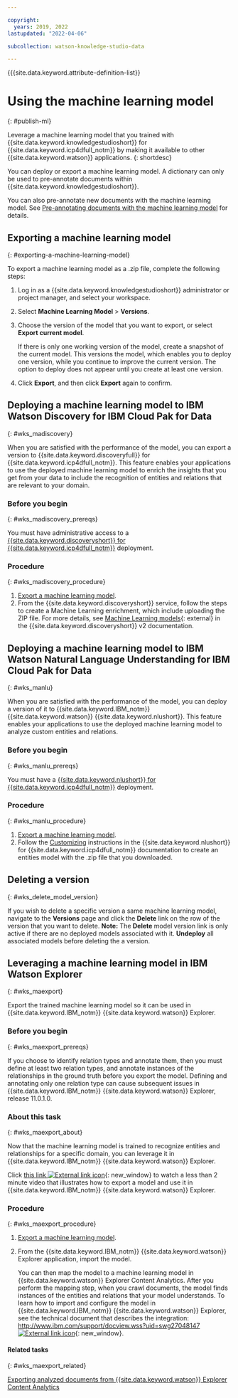 ```yaml
---

copyright:
  years: 2019, 2022
lastupdated: "2022-04-06"

subcollection: watson-knowledge-studio-data

---
```


{{{site.data.keyword.attribute-definition-list}}

# Using the machine learning model
{: #publish-ml}

Leverage a machine learning model that you trained with {{site.data.keyword.knowledgestudioshort}} for {{site.data.keyword.icp4dfull_notm}} by making it available to other {{site.data.keyword.watson}} applications.
{: shortdesc}

You can deploy or export a machine learning model. A dictionary can only be used to pre-annotate documents within {{site.data.keyword.knowledgestudioshort}}.

You can also pre-annotate new documents with the machine learning model. See [Pre-annotating documents with the machine learning model](/docs/watson-knowledge-studio-data?topic=watson-knowledge-studio-data-preannotation#wks_preannotsire) for details.

## Exporting a machine learning model
{: #exporting-a-machine-learning-model}

To export a machine learning model as a .zip file, complete the following steps:

1. Log in as a {{site.data.keyword.knowledgestudioshort}} administrator or project manager, and select your workspace.
2. Select **Machine Learning Model** > **Versions**.
3. Choose the version of the model that you want to export, or select **Export current model**.

    If there is only one working version of the model, create a snapshot of the current model. This versions the model, which enables you to deploy one version, while you continue to improve the current version. The option to deploy does not appear until you create at least one version.

4. Click **Export**, and then click **Export** again to confirm.

## Deploying a machine learning model to IBM Watson Discovery for IBM Cloud Pak for Data
{: #wks_madiscovery}

When you are satisfied with the performance of the model, you can export a version to {{site.data.keyword.discoveryfull}} for {{site.data.keyword.icp4dfull_notm}}. This feature enables your applications to use the deployed machine learning model to enrich the insights that you get from your data to include the recognition of entities and relations that are relevant to your domain.

### Before you begin
{: #wks_madiscovery_prereqs}

You must have administrative access to a [{{site.data.keyword.discoveryshort}} for {{site.data.keyword.icp4dfull_notm}}](/docs/discovery-data) deployment.

### Procedure
{: #wks_madiscovery_procedure}

1. [Export a machine learning model](#exporting-a-machine-learning-model).
2. From the {{site.data.keyword.discoveryshort}} service, follow the steps to create a Machine Learning enrichment, which include uploading the ZIP file. For more details, see [Machine Learning models](/docs/discovery-data?topic=discovery-data-domain#machinelearning){: external} in the {{site.data.keyword.discoveryshort}} v2 documentation.

## Deploying a machine learning model to IBM Watson Natural Language Understanding for IBM Cloud Pak for Data
{: #wks_manlu}

When you are satisfied with the performance of the model, you can deploy a version of it to {{site.data.keyword.IBM_notm}} {{site.data.keyword.watson}} {{site.data.keyword.nlushort}}. This feature enables your applications to use the deployed machine learning model to analyze custom entities and relations.

### Before you begin
{: #wks_manlu_prereqs}

You must have a [{{site.data.keyword.nlushort}} for {{site.data.keyword.icp4dfull_notm}}](/docs/natural-language-understanding-data) deployment.

### Procedure
{: #wks_manlu_procedure}

1. [Export a machine learning model](#exporting-a-machine-learning-model).
2. Follow the [Customizing](/docs/natural-language-understanding-data?topic=natural-language-understanding-data-customizing) instructions in the {{site.data.keyword.nlushort}} for {{site.data.keyword.icp4dfull_notm}} documentation to create an entities model with the .zip file that you downloaded.

## Deleting a version
{: #wks_delete_model_version}

If you wish to delete a specific version a same machine learning model, navigate to the **Versions** page and click the **Delete** link on the row of the version that you want to delete.
**Note:** The **Delete** model version link is only active if there are no deployed models associated with it. **Undeploy** all associated models before deleting the a version.

## Leveraging a machine learning model in IBM Watson Explorer
{: #wks_maexport}

Export the trained machine learning model so it can be used in {{site.data.keyword.IBM_notm}} {{site.data.keyword.watson}} Explorer.

### Before you begin
{: #wks_maexport_prereqs}

If you choose to identify relation types and annotate them, then you must define at least two relation types, and annotate instances of the relationships in the ground truth before you export the model. Defining and annotating only one relation type can cause subsequent issues in {{site.data.keyword.IBM_notm}} {{site.data.keyword.watson}} Explorer, release 11.0.1.0.

### About this task
{: #wks_maexport_about}

Now that the machine learning model is trained to recognize entities and relationships for a specific domain, you can leverage it in {{site.data.keyword.IBM_notm}} {{site.data.keyword.watson}} Explorer.

Click [this link ![External link icon](../../icons/launch-glyph.svg "External link icon")](https://www.youtube.com/watch?v=1VoS-xczBow&amp;feature=youtu.be){: new_window} to watch a less than 2 minute video that illustrates how to export a model and use it in {{site.data.keyword.IBM_notm}} {{site.data.keyword.watson}} Explorer.

### Procedure
{: #wks_maexport_procedure}

1. [Export a machine learning model](#exporting-a-machine-learning-model).
1. From the {{site.data.keyword.IBM_notm}} {{site.data.keyword.watson}} Explorer application, import the model.

    You can then map the model to a machine learning model in {{site.data.keyword.watson}} Explorer Content Analytics. After you perform the mapping step, when you crawl documents, the model finds instances of the entities and relations that your model understands. To learn how to import and configure the model in {{site.data.keyword.IBM_notm}} {{site.data.keyword.watson}} Explorer, see the technical document that describes the integration: [http://www.ibm.com/support/docview.wss?uid=swg27048147 ![External link icon](../../icons/launch-glyph.svg "External link icon")](http://www.ibm.com/support/docview.wss?uid=swg27048147){: new_window}.

#### Related tasks
{: #wks_maexport_related}

[Exporting analyzed documents from {{site.data.keyword.watson}} Explorer Content Analytics](/docs/watson-knowledge-studio-data?topic=watson-knowledge-studio-data-preannotation#wks_uimawexca)
